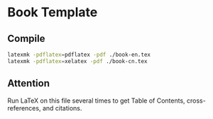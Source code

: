 # Book Template

## Compile

```bash
latexmk -pdflatex=pdflatex -pdf ./book-en.tex
latexmk -pdflatex=xelatex -pdf ./book-cn.tex
```

## Attention
Run LaTeX on this file several times to get Table of Contents, 
cross-references, and citations.
